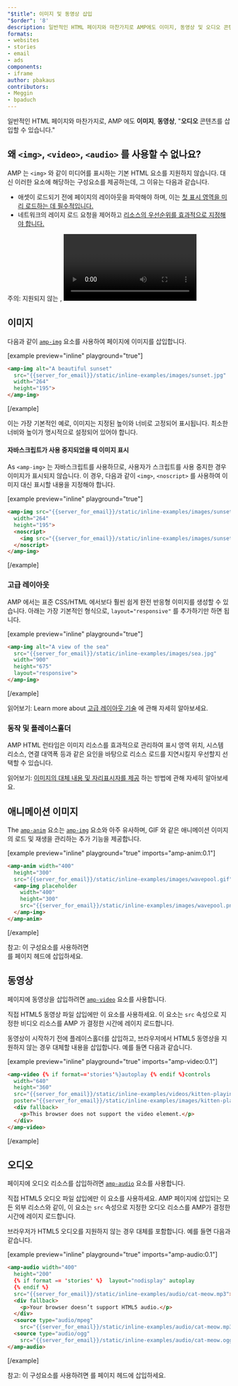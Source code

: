 ```yaml
---
"$title": 이미지 및 동영상 삽입
"$order": '8'
description: 일반적인 HTML 페이지와 마찬가지로 AMP에도 이미지, 동영상 및 오디오 콘텐츠를 삽입할 수 있습니다. AMP 요소의 차이점과 페이지에 해당 요소를 삽입하는 방법을 알아보세요.
formats:
- websites
- stories
- email
- ads
components:
- iframe
author: pbakaus
contributors:
- Meggin
- bpaduch
---
```


일반적인 HTML 페이지와 마찬가지로, AMP 에도 **이미지**, **동영상**, "**오디오** 콘텐츠를 삽입할 수 있습니다."

## 왜 `<img>`, `<video>`, `<audio>` 를 사용할 수 없나요?

AMP 는 `<img>` 와 같이 미디어를 표시하는 기본 HTML 요소를 지원하지 않습니다. 대신 이러한 요소에 해당하는 구성요소를 제공하는데, 그 이유는 다음과 같습니다.

- 애셋이 로드되기 전에 페이지의 레이아웃을 파악해야 하며, 이는 [첫 표시 영역을 미리 로드하는 데 필수적입니다.](../../../../about/how-amp-works.html#size-all-resources-statically)
- 네트워크의 레이지 로드 요청을 제어하고 [리소스의 우선순위를 효과적으로 지정해야 합니다.](../../../../about/how-amp-works.html#prioritize-resource-loading)

주의:  지원되지 않는 <img>, <video>, <audio> 도 렌더링이 됩니다. 하지만 AMP 에서 <a href="../../../../documentation/guides-and-tutorials/learn/validation-workflow/validate_amp.md">페이지를 확인하지</a> 못하여 AMP 의 다양한 이점을 누릴 수 없게 됩니다.</audio></video>

## 이미지

다음과 같이 [`amp-img`](../../../../documentation/components/reference/amp-img.md) 요소를 사용하여 페이지에 이미지를 삽입합니다.

[example preview="inline" playground="true"]
```html
<amp-img alt="A beautiful sunset"
  src="{{server_for_email}}/static/inline-examples/images/sunset.jpg"
  width="264"
  height="195">
</amp-img>
```
[/example]

이는 가장 기본적인 예로, 이미지는 지정된 높이와 너비로 고정되어 표시됩니다. 최소한 너비와 높이가 명시적으로 설정되어 있어야 합니다.

#### 자바스크립트가 사용 중지되었을 때 이미지 표시

As `<amp-img>`  는 자바스크립트를 사용하므로, 사용자가 스크립트를 사용 중지한 경우 이미지가 표시되지 않습니다. 이 경우, 다음과 같이 `<img>`, `<noscript>` 를 사용하여 이미지 대신 표시할 내용을 지정해야 합니다.

[example preview="inline" playground="true"]
```html
<amp-img src="{{server_for_email}}/static/inline-examples/images/sunset.jpg"
  width="264"
  height="195">
  <noscript>
    <img src="{{server_for_email}}/static/inline-examples/images/sunset.jpg" width="264" height="195" />
  </noscript>
</amp-img>
```
[/example]

### 고급 레이아웃

AMP 에서는 표준 CSS/HTML 에서보다 훨씬 쉽게 완전 반응형 이미지를 생성할 수 있습니다. 아래는 가장 기본적인 형식으로, `layout="responsive"` 를 추가하기만 하면 됩니다.

[example preview="inline" playground="true"]
```html
<amp-img alt="A view of the sea"
  src="{{server_for_email}}/static/inline-examples/images/sea.jpg"
  width="900"
  height="675"
  layout="responsive">
</amp-img>
```
[/example]

읽어보기: Learn more about [고급 레이아웃 기술](../../../../documentation/guides-and-tutorials/develop/style_and_layout/control_layout.md) 에 관해 자세히 알아보세요.

### 동작 및 플레이스홀더

AMP HTML 런타임은 이미지 리소스를 효과적으로 관리하여 표시 영역 위치, 시스템 리소스, 연결 대역폭 등과 같은 요인을 바탕으로 리소스 로드를 지연시킬지 우선할지 선택할 수 있습니다.

읽어보기: [이미지의 대체 내용 및 자리표시자를 제공](../../../../documentation/guides-and-tutorials/develop/style_and_layout/placeholders.md) 하는 방법에 관해 자세히 알아보세요.

## 애니메이션 이미지

The [`amp-anim`](../../../../documentation/components/reference/amp-anim.md) 요소는 [`amp-img`](../../../../documentation/components/reference/amp-img.md) 요소와 아주 유사하며, GIF 와 같은 애니메이션 이미지의 로드 및 재생을 관리하는 추가 기능을 제공합니다.

[example preview="inline" playground="true" imports="amp-anim:0.1"]
```html
<amp-anim width="400"
  height="300"
  src="{{server_for_email}}/static/inline-examples/images/wavepool.gif">
  <amp-img placeholder
    width="400"
    height="300"
    src="{{server_for_email}}/static/inline-examples/images/wavepool.png">
  </amp-img>
</amp-anim>
```
[/example]

참고: 이 구성요소를 사용하려면<code> <script async custom-element="amp-anim" src="https://cdn.ampproject.org/v0/amp-anim-0.1.js"></script></code> 를 페이지 헤드에 삽입하세요.

## 동영상

페이지에 동영상을 삽입하려면 [`amp-video`](../../../../documentation/components/reference/amp-video.md) 요소를 사용합니다.

직접 HTML5 동영상 파일 삽입에만 이 요소를 사용하세요. 이 요소는 `src` 속성으로 지정한 비디오 리소스를 AMP 가 결정한 시간에 레이지 로드합니다.

동영상이 시작하기 전에 플레이스홀더를 삽입하고, 브라우저에서 HTML5 동영상을 지원하지 않는 경우 대체할 내용을 삽입합니다. 예를 들면 다음과 같습니다.

[example preview="inline" playground="true" imports="amp-video:0.1"]
```html
<amp-video {% if format=='stories'%}autoplay {% endif %}controls
  width="640"
  height="360"
  src="{{server_for_email}}/static/inline-examples/videos/kitten-playing.mp4"
  poster="{{server_for_email}}/static/inline-examples/images/kitten-playing.png">
  <div fallback>
    <p>This browser does not support the video element.</p>
  </div>
</amp-video>
```
[/example]

## 오디오

페이지에 오디오 리소스를 삽입하려면 [`amp-audio`](../../../../documentation/components/reference/amp-audio.md) 요소를 사용합니다.

직접 HTML5 오디오 파일 삽입에만 이 요소를 사용하세요. AMP 페이지에 삽입되는 모든 외부 리소스와 같이, 이 요소는 `src` 속성으로 지정한 오디오 리소스를 AMP가 결정한 시간에 레이지 로드합니다.

브라우저가 HTML5 오디오를 지원하지 않는 경우 대체를 포함합니다. 예를 들면 다음과 같습니다.

[example preview="inline" playground="true" imports="amp-audio:0.1"]
```html
<amp-audio width="400"
  height="200"
  {% if format == 'stories' %}  layout="nodisplay" autoplay
  {% endif %}
  src="{{server_for_email}}/static/inline-examples/audio/cat-meow.mp3">
  <div fallback>
    <p>Your browser doesn’t support HTML5 audio.</p>
  </div>
  <source type="audio/mpeg"
    src="{{server_for_email}}/static/inline-examples/audio/cat-meow.mp3">
  <source type="audio/ogg"
    src="{{server_for_email}}/static/inline-examples/audio/cat-meow.ogg">
</amp-audio>
```
[/example]

참고: 이 구성요소를 사용하려면 <code><script async custom-element="amp-audio" src="https://cdn.ampproject.org/v0/amp-audio-0.1.js"></script></code> 를 페이지 헤드에 삽입하세요.
